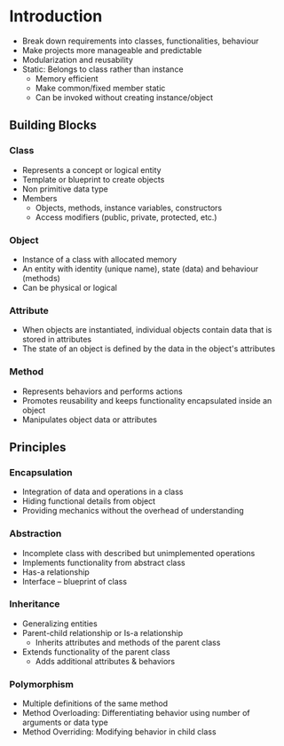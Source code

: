 # Introduction
- Break down requirements into classes, functionalities, behaviour
- Make projects more manageable and predictable
- Modularization and reusability
- Static: Belongs to class rather than instance
  - Memory efficient
  - Make common/fixed member static
  - Can be invoked without creating instance/object

## Building Blocks
### Class
- Represents a concept or logical entity
- Template or blueprint to create objects
- Non primitive data type
- Members
  - Objects, methods, instance variables, constructors
  - Access modifiers (public, private, protected, etc.)

### Object
- Instance of a class with allocated memory
- An entity with identity (unique name), state (data) and behaviour (methods)
- Can be physical or logical

### Attribute
- When objects are instantiated, individual objects contain data that is stored in attributes
- The state of an object is defined by the data in the object's attributes

### Method
- Represents behaviors and performs actions
- Promotes reusability and keeps functionality encapsulated inside an object
- Manipulates object data or attributes

## Principles
### Encapsulation
- Integration of data and operations in a class
- Hiding functional details from object
- Providing mechanics without the overhead of understanding

### Abstraction
- Incomplete class with described but unimplemented operations
- Implements functionality from abstract class
- Has-a relationship
- Interface – blueprint of class

### Inheritance
- Generalizing entities
- Parent-child relationship or Is-a relationship
  - Inherits attributes and methods of the parent class
- Extends functionality of the parent class
  - Adds additional attributes & behaviors

### Polymorphism
- Multiple definitions of the same method
- Method Overloading: Differentiating behavior using number of arguments or data type
- Method Overriding: Modifying behavior in child class

